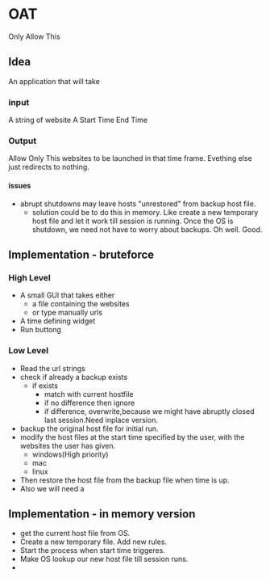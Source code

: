 # OAT
 Only Allow This

## Idea
An application that will take 

### input

A string of website
A Start Time 
End Time

### Output

Allow Only This websites to be launched in that time frame. Evething else just redirects to nothing.

#### issues

- abrupt shutdowns may leave hosts "unrestored" from backup host file.
   - solution could be to do this in memory. Like create a new temporary host file and let it work till session is running. Once the OS is shutdown, we need not have to worry about backups. Oh well. Good.

## Implementation - bruteforce

### High Level

- A small GUI that takes either 
   - a file containing the websites
   - or type manually urls
- A time defining widget
- Run buttong

### Low Level
- Read the url strings
- check if already a backup exists
   - if exists
      - match with current hostfile
	  - if no difference then ignore
	  - if difference, overwrite,because we might have abruptly closed last session.Need inplace version. 
- backup the original host file for initial run.
- modify the host files at the start time specified by the user, with the websites the user has given.
   - windows(High priority)
   - mac
   - linux
- Then restore the host file from the backup file when time is up.
- Also we will need a 


## Implementation - in memory version

- get the current host file from OS.
- Create a new temporary file. Add new rules.
- Start the process when start time triggeres.
- Make OS lookup our new host file till session runs.
- 